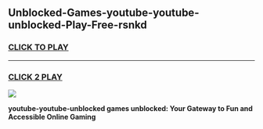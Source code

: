 
## Unblocked-Games-youtube-youtube-unblocked-Play-Free-rsnkd
<h3>
<a href="https://premium76.site?title=youtube-youtube-unblocked&ref=18A1">CLICK TO PLAY</a></h3>
<hr>

<h3>
<a href="https://premium76.site?title=youtube-youtube-unblocked&ref=18A1">CLICK 2 PLAY</a>
  
</h3>

<a href="https://premium76.site?title=youtube-youtube-unblocked&ref=18A1"><img src="https://clearcache.store/games.png"></a>


**youtube-youtube-unblocked games unblocked: Your Gateway to Fun and Accessible Online Gaming**
